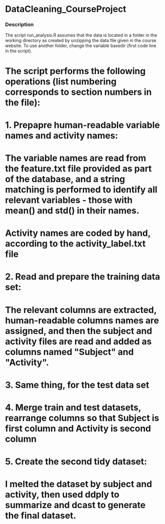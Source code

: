 DataCleaning_CourseProject
==========================
### Description
The script run_analysis.R assumes that the data is located in a folder in the working directory as created by unzipping the data file given in the course website. To use another folder, change the variable basedir (first code line in the script).
# The script performs the following operations (list numbering corresponds to section numbers in the file):
# 1. Prepapre human-readable variable names and activity names:
# The variable names are read from the feature.txt file provided as part of the database, and a string matching is performed to identify all relevant variables - those with mean() and std() in their names.
# Activity names are coded by hand, according to the activity_label.txt file
# 2. Read and prepare the training data set:
# The relevant columns are extracted, human-readable columns names are assigned, and then the subject and activity files are read and added as columns named "Subject" and "Activity".
# 3. Same thing, for the test data set
# 4. Merge train and test datasets, rearrange columns so that Subject is first column and Activity is second column
# 5. Create the second tidy dataset:
# I melted the dataset by subject and activity, then used ddply to summarize and dcast to generate the final dataset.
